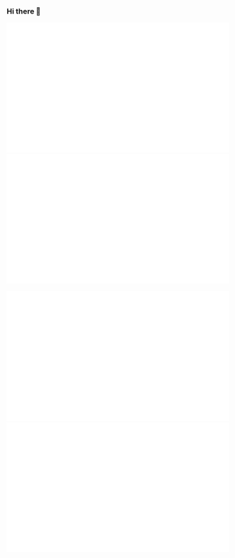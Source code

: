 ### Hi there 👋

<!--
**jeltedeproft/jeltedeproft** is a ✨ _special_ ✨ repository because its `README.md` (this file) appears on your GitHub profile.

Here are some ideas to get you started:

- 🔭 I’m currently working on ...
- 🌱 I’m currently learning ...
- 👯 I’m looking to collaborate on ...
- 🤔 I’m looking for help with ...
- 💬 Ask me about ...
- 📫 How to reach me: ...
- 😄 Pronouns: ...
- ⚡ Fun fact: ...
-->


![](https://raw.githubusercontent.com/jeltedeproft/github-stats/master/generated/overview.svg#gh-dark-mode-only)
![](https://raw.githubusercontent.com/jeltedeproft/github-stats/master/generated/overview.svg#gh-light-mode-only)

![](https://raw.githubusercontent.com/jeltedeproft/github-stats/master/generated/languages.svg#gh-dark-mode-only)
![](https://raw.githubusercontent.com/jeltedeproft/github-stats/master/generated/languages.svg#gh-light-mode-only)
